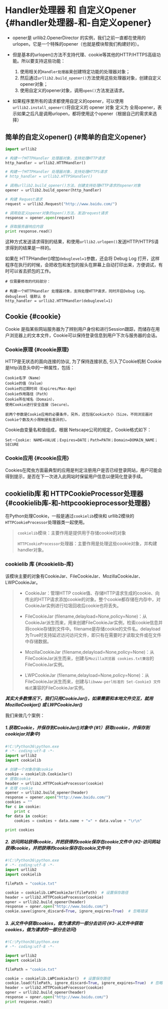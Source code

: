 # Handler处理器 和 自定义Opener {#handler处理器-和-自定义opener}

* opener是 urllib2.OpenerDirector 的实例，我们之前一直都在使用的urlopen，它是一个特殊的opener（也就是模块帮我们构建好的）。

* 但是基本的urlopen\(\)方法不支持代理、cookie等其他的HTTP/HTTPS高级功能。所以要支持这些功能：

  1. 使用相关的`Handler处理器`来创建特定功能的处理器对象；
  2. 然后通过`urllib2.build_opener()`方法使用这些处理器对象，创建自定义opener对象；
  3. 使用自定义的opener对象，调用`open()`方法发送请求。

* 如果程序里所有的请求都使用自定义的opener，可以使用`urllib2.install_opener()`将自定义的 opener 对象 定义为 全局opener，表示如果之后凡是调用urlopen，都将使用这个opener（根据自己的需求来选择）

## 简单的自定义opener\(\) {#简单的自定义opener}

```py
import urllib2

# 构建一个HTTPHandler 处理器对象，支持处理HTTP请求
http_handler = urllib2.HTTPHandler()

# 构建一个HTTPHandler 处理器对象，支持处理HTTPS请求
# http_handler = urllib2.HTTPSHandler()

# 调用urllib2.build_opener()方法，创建支持处理HTTP请求的opener对象
opener = urllib2.build_opener(http_handler)

# 构建 Request请求
request = urllib2.Request("http://www.baidu.com/")

# 调用自定义opener对象的open()方法，发送request请求
response = opener.open(request)

# 获取服务器响应内容
print response.read()
```

这种方式发送请求得到的结果，和使用`urllib2.urlopen()`发送HTTP/HTTPS请求得到的结果是一样的。

如果在 HTTPHandler\(\)增加`debuglevel=1`参数，还会将 Debug Log 打开，这样程序在执行的时候，会把收包和发包的报头在屏幕上自动打印出来，方便调试，有时可以省去抓包的工作。

```
# 仅需要修改的代码部分：

# 构建一个HTTPHandler 处理器对象，支持处理HTTP请求，同时开启Debug Log，debuglevel 值默认 0
http_handler = urllib2.HTTPHandler(debuglevel=1)
```

## Cookie {#cookie}

Cookie 是指某些网站服务器为了辨别用户身份和进行Session跟踪，而储存在用户浏览器上的文本文件，Cookie可以保持登录信息到用户下次与服务器的会话。

### Cookie原理 {#cookie原理}

HTTP是无状态的面向连接的协议, 为了保持连接状态, 引入了Cookie机制 Cookie是http消息头中的一种属性，包括：

```
Cookie名字（Name）
Cookie的值（Value）
Cookie的过期时间（Expires/Max-Age）
Cookie作用路径（Path）
Cookie所在域名（Domain），
使用Cookie进行安全连接（Secure）。

前两个参数是Cookie应用的必要条件，另外，还包括Cookie大小（Size，不同浏览器对Cookie个数及大小限制是有差异的）。
```

Cookie由变量名和值组成，根据 Netscape公司的规定，Cookie格式如下：

`Set－Cookie: NAME=VALUE；Expires=DATE；Path=PATH；Domain=DOMAIN_NAME；SECURE`

### Cookie应用 {#cookie应用}

Cookies在爬虫方面最典型的应用是判定注册用户是否已经登录网站，用户可能会得到提示，是否在下一次进入此网站时保留用户信息以便简化登录手续。

## cookielib库 和 HTTPCookieProcessor处理器 {#cookielib库-和-httpcookieprocessor处理器}

在Python处理Cookie，一般是通过`cookielib`模块和 urllib2模块的`HTTPCookieProcessor`处理器类一起使用。

> `cookielib`模块：主要作用是提供用于存储cookie的对象
>
> `HTTPCookieProcessor`处理器：主要作用是处理这些cookie对象，并构建handler对象。

### cookielib 库 {#cookielib-库}

该模块主要的对象有CookieJar、FileCookieJar、MozillaCookieJar、LWPCookieJar。

> * CookieJar：管理HTTP cookie值、存储HTTP请求生成的cookie、向传出的HTTP请求添加cookie的对象。整个cookie都存储在内存中，对CookieJar实例进行垃圾回收后cookie也将丢失。
>
> * FileCookieJar \(filename,delayload=None,policy=None\)：从CookieJar派生而来，用来创建FileCookieJar实例，检索cookie信息并将cookie存储到文件中。filename是存储cookie的文件名。delayload为True时支持延迟访问访问文件，即只有在需要时才读取文件或在文件中存储数据。
>
> * MozillaCookieJar \(filename,delayload=None,policy=None\)：从FileCookieJar派生而来，创建与`Mozilla浏览器 cookies.txt兼容`的FileCookieJar实例。
>
> * LWPCookieJar \(filename,delayload=None,policy=None\)：从FileCookieJar派生而来，创建与`libwww-perl标准的 Set-Cookie3 文件格式`兼容的FileCookieJar实例。

_**其实大多数情况下，我们只用CookieJar\(\)，如果需要和本地文件交互，就用 MozillaCookjar\(\) 或 LWPCookieJar\(\)**_

我们来做几个案例：

##### 1.获取Cookie，并保存到CookieJar\(\)对象中 {#1）获取cookie，并保存到cookiejar对象中}

```py
#!C:\Python36\python.exe
# -*- coding:utf-8 -*-
import urllib2
import cookielib

# 创建一个对象存储cookie
cookie = cookielib.CookieJar()
# 提取cookie
header = urllib2.HTTPCookieProcessor(cookie)
# 处理 cookie
opener = urllib2.build_opener(header)
response = opener.open("http://www.baidu.com/")
cookies = ""
for c in cookie:
    print c
for data in cookie:
    cookies = cookies + data.name + "=" + data.value + "\r\n"

print cookies
```

##### 2. 访问网站获得cookie，并把获得的cookie保存在cookie文件中 {#2-访问网站获得cookie，并把获得的cookie保存在cookie文件中}

```py
#!C:\Python36\python.exe
# -*- coding:utf-8 -*-
import urllib2
import cookielib

filePath = "cookie.txt"

cookie = cookielib.LWPCookieJar(filePath)  # 设置保存路径
header = urllib2.HTTPCookieProcessor(cookie)
opner = urllib2.build_opener(header)
response = opner.open("http://www.baidu.com/")
cookie.save(ignore_discard=True, ignore_expires=True)  # 忽略错误
```

##### 3. 从文件中获取cookies，做为请求的一部分去访问 {#3-从文件中获取cookies，做为请求的一部分去访问}

```py
#!C:\Python36\python.exe
# -*- coding:utf-8 -*-

import urllib2
import cookielib

filePath = "cookie.txt"

cookie = cookielib.LWPCookieJar()  # 设置保存路径
cookie.load(filePath, ignore_discard=True, ignore_expires=True)  # 忽略错误
header = urllib2.HTTPCookieProcessor(cookie)
opner = urllib2.build_opener(header)
response = opner.open("http://www.baidu.com/")
print response.read()
```




